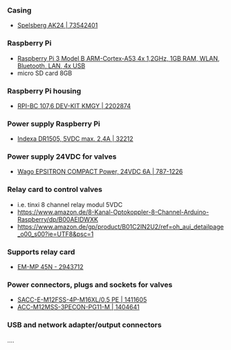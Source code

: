 ### Casing
* [Spelsberg AK24 | 73542401](https://www.spelsberg.de/nc/produkt/an/73542401/)

### Raspberry Pi
* [Raspberry Pi 3 Model B ARM-Cortex-A53 4x 1,2GHz, 1GB RAM, WLAN, Bluetooth, LAN, 4x USB](https://www.amazon.de/Raspberry-Pi-Model-ARM-Cortex-A53-Bluetooth/dp/B01CD5VC92)
* micro SD card 8GB

### Raspberry Pi housing
* [RPI-BC 107,6 DEV-KIT KMGY | 2202874](https://www.phoenixcontact.com/online/portal/de?uri=pxc-oc-itemdetail:pid=2202874&library=dede&tab=1)

### Power supply Raspberry Pi
* [Indexa DR1505,  5VDC  max. 2,4A | 32212](https://www.indexa.de/w2/datenblatt/32212_datenblatt.pdf)

### Power supply 24VDC for valves
* [Wago EPSITRON COMPACT Power, 24VDC 6A | 787-1226](https://www.wago.com/de/stromversorgungen/primaer-getaktete-stromversorgung/p/787-1226)

### Relay card to control valves
* i.e. tinxi 8 channel relay modul 5VDC
* https://www.amazon.de/8-Kanal-Optokoppler-8-Channel-Arduino-Raspberry/dp/B00AEIDWXK
* https://www.amazon.de/gp/product/B01C2IN2U2/ref=oh_aui_detailpage_o00_s00?ie=UTF8&psc=1

### Supports relay card
* [EM-MP 45N - 2943712](https://phoenixcontact.de/online/portal/de/?uri=pxc-oc-itemdetail:pid=2943712&library=usen&pcck=P-01-13-01-01&tab=1&selectedCategory=ALL)

### Power connectors, plugs and sockets for valves
* [SACC-E-M12FSS-4P-M16XL/0,5 PE | 1411605](https://www.phoenixcontact.com/online/portal/de?uri=pxc-oc-itemdetail:pid=1411605&library=dede&tab=1)
* [ACC-M12MSS-3PECON-PG11-M | 1404641](https://phoenixcontact.de/online/portal/de/?uri=pxc-oc-itemdetail:pid=1404641&library=usen&pcck=P-20-07-06-01&tab=2&selectedCategory=ALL)

### USB and network adapter/output connectors
....

